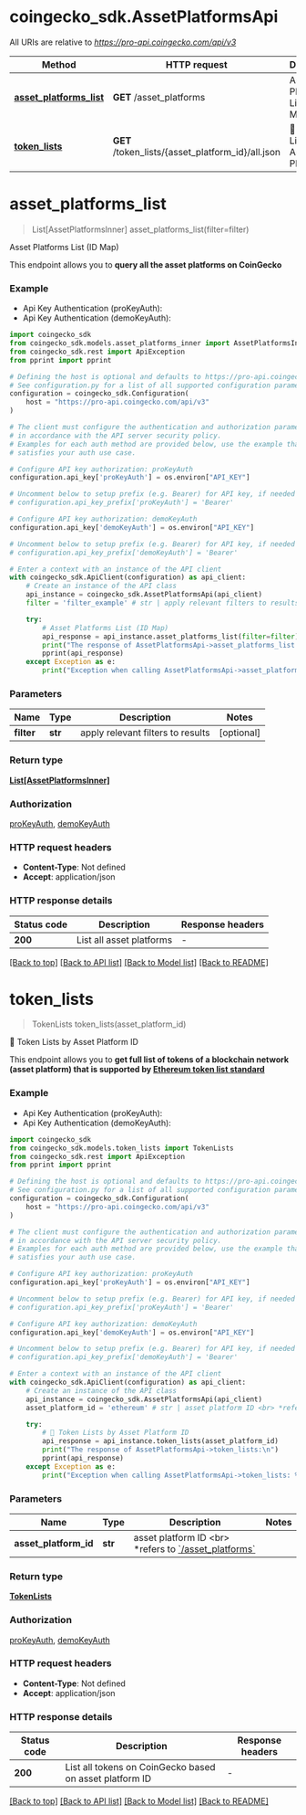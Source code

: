 # coingecko_sdk.AssetPlatformsApi

All URIs are relative to *https://pro-api.coingecko.com/api/v3*

Method | HTTP request | Description
------------- | ------------- | -------------
[**asset_platforms_list**](AssetPlatformsApi.md#asset_platforms_list) | **GET** /asset_platforms | Asset Platforms List (ID Map)
[**token_lists**](AssetPlatformsApi.md#token_lists) | **GET** /token_lists/{asset_platform_id}/all.json | 👑 Token Lists by Asset Platform ID


# **asset_platforms_list**
> List[AssetPlatformsInner] asset_platforms_list(filter=filter)

Asset Platforms List (ID Map)

This endpoint allows you to **query all the asset platforms on CoinGecko**

### Example

* Api Key Authentication (proKeyAuth):
* Api Key Authentication (demoKeyAuth):

```python
import coingecko_sdk
from coingecko_sdk.models.asset_platforms_inner import AssetPlatformsInner
from coingecko_sdk.rest import ApiException
from pprint import pprint

# Defining the host is optional and defaults to https://pro-api.coingecko.com/api/v3
# See configuration.py for a list of all supported configuration parameters.
configuration = coingecko_sdk.Configuration(
    host = "https://pro-api.coingecko.com/api/v3"
)

# The client must configure the authentication and authorization parameters
# in accordance with the API server security policy.
# Examples for each auth method are provided below, use the example that
# satisfies your auth use case.

# Configure API key authorization: proKeyAuth
configuration.api_key['proKeyAuth'] = os.environ["API_KEY"]

# Uncomment below to setup prefix (e.g. Bearer) for API key, if needed
# configuration.api_key_prefix['proKeyAuth'] = 'Bearer'

# Configure API key authorization: demoKeyAuth
configuration.api_key['demoKeyAuth'] = os.environ["API_KEY"]

# Uncomment below to setup prefix (e.g. Bearer) for API key, if needed
# configuration.api_key_prefix['demoKeyAuth'] = 'Bearer'

# Enter a context with an instance of the API client
with coingecko_sdk.ApiClient(configuration) as api_client:
    # Create an instance of the API class
    api_instance = coingecko_sdk.AssetPlatformsApi(api_client)
    filter = 'filter_example' # str | apply relevant filters to results (optional)

    try:
        # Asset Platforms List (ID Map)
        api_response = api_instance.asset_platforms_list(filter=filter)
        print("The response of AssetPlatformsApi->asset_platforms_list:\n")
        pprint(api_response)
    except Exception as e:
        print("Exception when calling AssetPlatformsApi->asset_platforms_list: %s\n" % e)
```



### Parameters


Name | Type | Description  | Notes
------------- | ------------- | ------------- | -------------
 **filter** | **str**| apply relevant filters to results | [optional] 

### Return type

[**List[AssetPlatformsInner]**](AssetPlatformsInner.md)

### Authorization

[proKeyAuth](../README.md#proKeyAuth), [demoKeyAuth](../README.md#demoKeyAuth)

### HTTP request headers

 - **Content-Type**: Not defined
 - **Accept**: application/json

### HTTP response details

| Status code | Description | Response headers |
|-------------|-------------|------------------|
**200** | List all asset platforms |  -  |

[[Back to top]](#) [[Back to API list]](../README.md#documentation-for-api-endpoints) [[Back to Model list]](../README.md#documentation-for-models) [[Back to README]](../README.md)

# **token_lists**
> TokenLists token_lists(asset_platform_id)

👑 Token Lists by Asset Platform ID

This endpoint allows you to **get full list of tokens of a blockchain network (asset platform) that is supported by [Ethereum token list standard](https://tokenlists.org/)**

### Example

* Api Key Authentication (proKeyAuth):
* Api Key Authentication (demoKeyAuth):

```python
import coingecko_sdk
from coingecko_sdk.models.token_lists import TokenLists
from coingecko_sdk.rest import ApiException
from pprint import pprint

# Defining the host is optional and defaults to https://pro-api.coingecko.com/api/v3
# See configuration.py for a list of all supported configuration parameters.
configuration = coingecko_sdk.Configuration(
    host = "https://pro-api.coingecko.com/api/v3"
)

# The client must configure the authentication and authorization parameters
# in accordance with the API server security policy.
# Examples for each auth method are provided below, use the example that
# satisfies your auth use case.

# Configure API key authorization: proKeyAuth
configuration.api_key['proKeyAuth'] = os.environ["API_KEY"]

# Uncomment below to setup prefix (e.g. Bearer) for API key, if needed
# configuration.api_key_prefix['proKeyAuth'] = 'Bearer'

# Configure API key authorization: demoKeyAuth
configuration.api_key['demoKeyAuth'] = os.environ["API_KEY"]

# Uncomment below to setup prefix (e.g. Bearer) for API key, if needed
# configuration.api_key_prefix['demoKeyAuth'] = 'Bearer'

# Enter a context with an instance of the API client
with coingecko_sdk.ApiClient(configuration) as api_client:
    # Create an instance of the API class
    api_instance = coingecko_sdk.AssetPlatformsApi(api_client)
    asset_platform_id = 'ethereum' # str | asset platform ID <br> *refers to [`/asset_platforms`](/reference/asset-platforms-list)

    try:
        # 👑 Token Lists by Asset Platform ID
        api_response = api_instance.token_lists(asset_platform_id)
        print("The response of AssetPlatformsApi->token_lists:\n")
        pprint(api_response)
    except Exception as e:
        print("Exception when calling AssetPlatformsApi->token_lists: %s\n" % e)
```



### Parameters


Name | Type | Description  | Notes
------------- | ------------- | ------------- | -------------
 **asset_platform_id** | **str**| asset platform ID &lt;br&gt; *refers to [&#x60;/asset_platforms&#x60;](/reference/asset-platforms-list) | 

### Return type

[**TokenLists**](TokenLists.md)

### Authorization

[proKeyAuth](../README.md#proKeyAuth), [demoKeyAuth](../README.md#demoKeyAuth)

### HTTP request headers

 - **Content-Type**: Not defined
 - **Accept**: application/json

### HTTP response details

| Status code | Description | Response headers |
|-------------|-------------|------------------|
**200** | List all tokens on CoinGecko based on asset platform ID |  -  |

[[Back to top]](#) [[Back to API list]](../README.md#documentation-for-api-endpoints) [[Back to Model list]](../README.md#documentation-for-models) [[Back to README]](../README.md)

